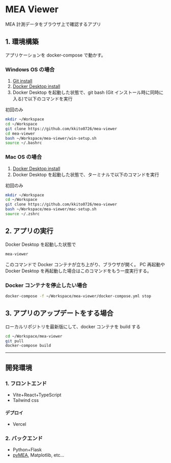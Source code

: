 # MEA Viewer

MEA 計測データをブラウザ上で確認するアプリ

## 1. 環境構築

アプリケーションを docker-compose で動かす。

### Windows OS の場合

1. [Git install](https://qiita.com/T-H9703EnAc/items/4fbe6593d42f9a844b1c)
2. [Docker Desktop install](https://docs.docker.com/get-docker/)
3. Docker Desktop を起動した状態で、git bash (Git インストール時に同時に入る)で以下のコマンドを実行

初回のみ

```bash
mkdir ~/Workspace
cd ~/Workspace
git clone https://github.com/kkito0726/mea-viewer
cd mea-viewer
bash ~/Workspace/mea-viewer/win-setup.sh
source ~/.bashrc
```

### Mac OS の場合

1. [Docker Desktop install](https://docs.docker.com/get-docker/)
2. Docker Desktop を起動した状態で、ターミナルで以下のコマンドを実行

初回のみ

```bash
mkdir ~/Workspace
cd ~/Workspace
git clone https://github.com/kkito0726/mea-viewer
bash ~/Workspace/mea-viewer/mac-setup.sh
source ~/.zshrc
```

## 2. アプリの実行

Docker Desktop を起動した状態で

```bash
mea-viewer
```

このコマンドで Docker コンテナが立ち上がり、ブラウザが開く。
PC 再起動や Docker Desktop を再起動した場合はこのコマンドをもう一度実行する。

### Docker コンテナを停止したい場合

```bash
docker-compose -f ~/Workspace/mea-viewer/docker-compose.yml stop
```

## 3. アプリのアップデートをする場合

ローカルリポジトリを最新版にして、docker コンテナを build する

```bash
cd ~/Workspace/mea-viewer
git pull
docker-compose build
```

---

## 開発環境

### 1. フロントエンド

- Vite+React+TypeScript
- Tailwind css

#### デプロイ

- Vercel

### 2. バックエンド

- Python+Flask
- [pyMEA](https://github.com/kkito0726/MEA_modules), Matplotlib, etc...

